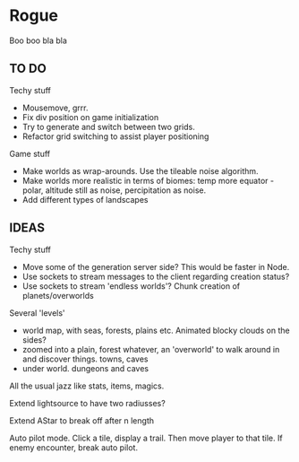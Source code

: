 # Rogue

Boo boo bla bla

## TO DO

Techy stuff
- Mousemove, grrr. 
- Fix div position on game initialization
- Try to generate and switch between two grids.
- Refactor grid switching to assist player positioning

Game stuff
- Make worlds as wrap-arounds. Use the tileable noise algorithm. 
- Make worlds more realistic in terms of biomes: temp more equator - polar, altitude still as noise, percipitation as noise. 
- Add different types of landscapes

## IDEAS

Techy stuff
- Move some of the generation server side? This would be faster in Node. 
- Use sockets to stream messages to the client regarding creation status?
- Use sockets to stream 'endless worlds'? Chunk creation of planets/overworlds

Several 'levels'
- world map, with seas, forests, plains etc. Animated blocky clouds on the sides?
- zoomed into a plain, forest whatever, an 'overworld' to walk around in and discover things. towns, caves
- under world. dungeons and caves

All the usual jazz like stats, items, magics.

Extend lightsource to have two radiusses?

Extend AStar to break off after n length

Auto pilot mode. Click a tile, display a trail. Then move player to that tile. If enemy encounter, break auto pilot.